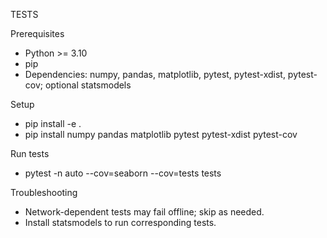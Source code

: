 TESTS

Prerequisites
- Python >= 3.10
- pip
- Dependencies: numpy, pandas, matplotlib, pytest, pytest-xdist, pytest-cov; optional statsmodels

Setup
- pip install -e .
- pip install numpy pandas matplotlib pytest pytest-xdist pytest-cov

Run tests
- pytest -n auto --cov=seaborn --cov=tests tests

Troubleshooting
- Network-dependent tests may fail offline; skip as needed.
- Install statsmodels to run corresponding tests.

